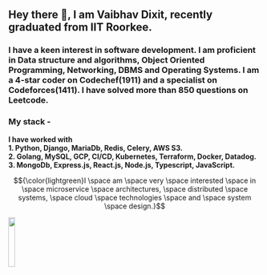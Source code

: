 ## Hey there 👋, I am Vaibhav Dixit, recently graduated from IIT Roorkee. 
### I have a keen interest in software development. I am proficient in Data structure and algorithms, Object Oriented Programming, Networking, DBMS and Operating Systems. I am a 4-star coder on Codechef(1911) and a specialist on Codeforces(1411). I have solved more than 850 questions on Leetcode.
### My stack - 
  **I have worked with <br />**
**1. Python, Django, MariaDb, Redis, Celery, AWS S3. <br />
2. Golang, MySQL, GCP, CI/CD, Kubernetes, Terraform, Docker, Datadog. <br />
3. MongoDb, Express.js, React.js, Node.js, Typescript, JavaScript.**

$${\color{lightgreen}I \space am \space very \space interested \space in \space microservice \space architectures, \space distributed \space systems, \space cloud \space technologies  \space and  \space system \space design.}$$	

<img width ="16%" align="left" src="https://komarev.com/ghpvc/?username=flow6979&color=blueviolet" />

<br />
<br />

